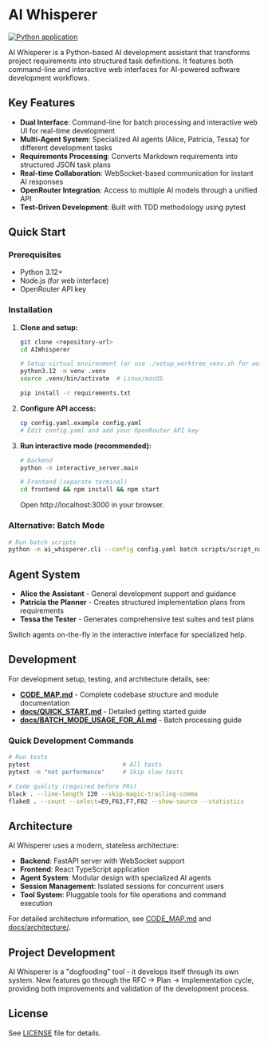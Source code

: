 # AI Whisperer

[![Python application](https://github.com/DeanoC/AIWhisperer/actions/workflows/python-app.yml/badge.svg)](https://github.com/DeanoC/AIWhisperer/actions/workflows/python-app.yml)

AI Whisperer is a Python-based AI development assistant that transforms project requirements into structured task definitions. It features both command-line and interactive web interfaces for AI-powered software development workflows.

## Key Features

* **Dual Interface**: Command-line for batch processing and interactive web UI for real-time development
* **Multi-Agent System**: Specialized AI agents (Alice, Patricia, Tessa) for different development tasks
* **Requirements Processing**: Converts Markdown requirements into structured JSON task plans
* **Real-time Collaboration**: WebSocket-based communication for instant AI responses
* **OpenRouter Integration**: Access to multiple AI models through a unified API
* **Test-Driven Development**: Built with TDD methodology using pytest

## Quick Start

### Prerequisites
- Python 3.12+
- Node.js (for web interface)
- OpenRouter API key

### Installation

1. **Clone and setup:**
   ```bash
   git clone <repository-url>
   cd AIWhisperer
   
   # Setup virtual environment (or use ./setup_worktree_venv.sh for worktrees)
   python3.12 -m venv .venv
   source .venv/bin/activate  # Linux/macOS
   
   pip install -r requirements.txt
   ```

2. **Configure API access:**
   ```bash
   cp config.yaml.example config.yaml
   # Edit config.yaml and add your OpenRouter API key
   ```

3. **Run interactive mode (recommended):**
   ```bash
   # Backend
   python -m interactive_server.main
   
   # Frontend (separate terminal)
   cd frontend && npm install && npm start
   ```
   
   Open http://localhost:3000 in your browser.

### Alternative: Batch Mode
```bash
# Run batch scripts
python -m ai_whisperer.cli --config config.yaml batch scripts/script_name.json
```

## Agent System

- **Alice the Assistant** - General development support and guidance
- **Patricia the Planner** - Creates structured implementation plans from requirements  
- **Tessa the Tester** - Generates comprehensive test suites and test plans

Switch agents on-the-fly in the interactive interface for specialized help.

## Development

For development setup, testing, and architecture details, see:

- **[CODE_MAP.md](CODE_MAP.md)** - Complete codebase structure and module documentation
- **[docs/QUICK_START.md](docs/QUICK_START.md)** - Detailed getting started guide
- **[docs/BATCH_MODE_USAGE_FOR_AI.md](docs/BATCH_MODE_USAGE_FOR_AI.md)** - Batch processing guide

### Quick Development Commands

```bash
# Run tests
pytest                          # All tests
pytest -m "not performance"     # Skip slow tests

# Code quality (required before PRs)
black . --line-length 120 --skip-magic-trailing-comma
flake8 . --count --select=E9,F63,F7,F82 --show-source --statistics
```

## Architecture

AI Whisperer uses a modern, stateless architecture:

* **Backend**: FastAPI server with WebSocket support
* **Frontend**: React TypeScript application  
* **Agent System**: Modular design with specialized AI agents
* **Session Management**: Isolated sessions for concurrent users
* **Tool System**: Pluggable tools for file operations and command execution

For detailed architecture information, see [CODE_MAP.md](CODE_MAP.md) and [docs/architecture/](docs/architecture/).

## Project Development

AI Whisperer is a "dogfooding" tool - it develops itself through its own system. New features go through the RFC → Plan → Implementation cycle, providing both improvements and validation of the development process.

## License

See [LICENSE](LICENSE) file for details.